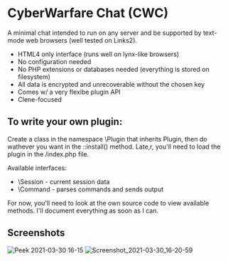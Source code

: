 # CyberWarfare Chat (CWC)

A minimal chat intended to run on any server and be supported by text-mode web browsers (well tested on Links2).

- HTML4 only interface (runs well on lynx-like browsers)
- No configuration needed
- No PHP extensions or databases needed (everything is stored on filesystem)
- All data is encrypted and unrecoverable without the chosen key
- Comes w/ a very flexibe plugin API
- Clene-focused

## To write your own plugin:

Create a class in the namespace \Plugin that inherits Plugin, then do wathever you want in the ::install() method. Late,r, you'll need to load the plugin in the /index.php file.

Available interfaces:

- \Session - current session data
- \Command - parses commands and sends output

For now, you'll need to look at the own source code to view available methods. I'll document everything as soon as I can.

## Screenshots

![Peek 2021-03-30 16-15](https://user-images.githubusercontent.com/80406377/113051469-015c6b80-9174-11eb-8b1c-c93207bdf2be.gif)
![Screenshot_2021-03-30_16-20-59](https://user-images.githubusercontent.com/80406377/113051497-091c1000-9174-11eb-8f95-14ee6361eb6a.png)

